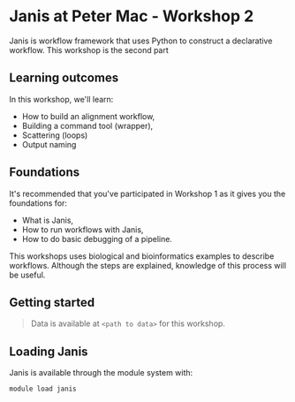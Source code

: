 # Janis at Peter Mac - Workshop 2

Janis is workflow framework that uses Python to construct a declarative workflow. This workshop is the second part

## Learning outcomes

In this workshop, we'll learn:

- How to build an alignment workflow,
- Building a command tool (wrapper),
- Scattering (loops)
- Output naming


## Foundations

It's recommended that you've participated in Workshop 1 as it gives you the foundations for:

- What is Janis,
- How to run workflows with Janis,
- How to do basic debugging of a pipeline.

This workshops uses biological and bioinformatics examples to describe workflows. Although the steps are explained, knowledge of this process will be useful.


## Getting started

> Data is available at `<path to data>` for this workshop.


## Loading Janis

Janis is available through the module system with:

```
module load janis
```